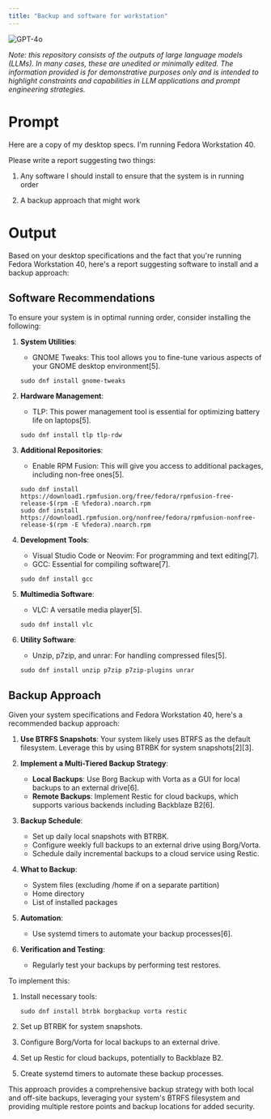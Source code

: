 ```yaml
---
title: "Backup and software for workstation"
---
```

![GPT-4o](https://img.shields.io/badge/GPT--4o-3333FF?style=for-the-badge&logo=openai&logoColor=white)



*Note: this repository consists of the outputs of large language models (LLMs). In many cases, these are unedited or minimally edited. The information provided is for demonstrative purposes only and is intended to highlight constraints and capabilities in LLM applications and prompt engineering strategies.*


# Prompt

Here are a copy of my desktop specs. I'm running Fedora Workstation 40. 

Please write a report suggesting two things:

1) Any software I should install to ensure that the system is in running order

2) A backup approach that might work

# Output

Based on your desktop specifications and the fact that you're running Fedora Workstation 40, here's a report suggesting software to install and a backup approach:

## Software Recommendations

To ensure your system is in optimal running order, consider installing the following:

1. **System Utilities**:
   - GNOME Tweaks: This tool allows you to fine-tune various aspects of your GNOME desktop environment[5].
   ```
   sudo dnf install gnome-tweaks
   ```

2. **Hardware Management**:
   - TLP: This power management tool is essential for optimizing battery life on laptops[5].
   ```
   sudo dnf install tlp tlp-rdw
   ```

3. **Additional Repositories**:
   - Enable RPM Fusion: This will give you access to additional packages, including non-free ones[5].
   ```
   sudo dnf install https://download1.rpmfusion.org/free/fedora/rpmfusion-free-release-$(rpm -E %fedora).noarch.rpm
   sudo dnf install https://download1.rpmfusion.org/nonfree/fedora/rpmfusion-nonfree-release-$(rpm -E %fedora).noarch.rpm
   ```

4. **Development Tools**:
   - Visual Studio Code or Neovim: For programming and text editing[7].
   - GCC: Essential for compiling software[7].
   ```
   sudo dnf install gcc
   ```

5. **Multimedia Software**:
   - VLC: A versatile media player[5].
   ```
   sudo dnf install vlc
   ```

6. **Utility Software**:
   - Unzip, p7zip, and unrar: For handling compressed files[5].
   ```
   sudo dnf install unzip p7zip p7zip-plugins unrar
   ```

## Backup Approach

Given your system specifications and Fedora Workstation 40, here's a recommended backup approach:

1. **Use BTRFS Snapshots**:
   Your system likely uses BTRFS as the default filesystem. Leverage this by using BTRBK for system snapshots[2][3].

2. **Implement a Multi-Tiered Backup Strategy**:
   - **Local Backups**: Use Borg Backup with Vorta as a GUI for local backups to an external drive[6].
   - **Remote Backups**: Implement Restic for cloud backups, which supports various backends including Backblaze B2[6].

3. **Backup Schedule**:
   - Set up daily local snapshots with BTRBK.
   - Configure weekly full backups to an external drive using Borg/Vorta.
   - Schedule daily incremental backups to a cloud service using Restic.

4. **What to Backup**:
   - System files (excluding /home if on a separate partition)
   - Home directory
   - List of installed packages

5. **Automation**:
   - Use systemd timers to automate your backup processes[6].

6. **Verification and Testing**:
   - Regularly test your backups by performing test restores.

To implement this:

1. Install necessary tools:
   ```
   sudo dnf install btrbk borgbackup vorta restic
   ```

2. Set up BTRBK for system snapshots.

3. Configure Borg/Vorta for local backups to an external drive.

4. Set up Restic for cloud backups, potentially to Backblaze B2.

5. Create systemd timers to automate these backup processes.

This approach provides a comprehensive backup strategy with both local and off-site backups, leveraging your system's BTRFS filesystem and providing multiple restore points and backup locations for added security.

 